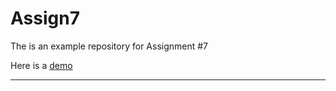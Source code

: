 # Assign7
The is an example repository for Assignment #7

Here is a [demo](https://dhowe.github.io/Assign7/)

----------
